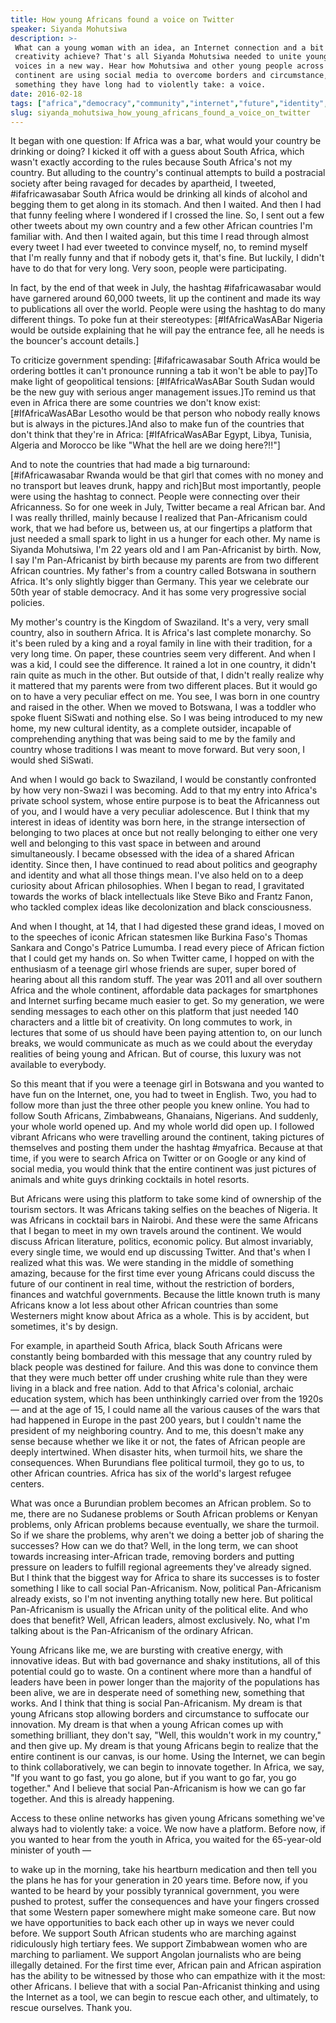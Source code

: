 ```yaml
---
title: How young Africans found a voice on Twitter
speaker: Siyanda Mohutsiwa
description: >-
 What can a young woman with an idea, an Internet connection and a bit of
 creativity achieve? That's all Siyanda Mohutsiwa needed to unite young African
 voices in a new way. Hear how Mohutsiwa and other young people across the
 continent are using social media to overcome borders and circumstance, accessing
 something they have long had to violently take: a voice.
date: 2016-02-18
tags: ["africa","democracy","community","internet","future","identity","politics","potential","government","global-development","global-issues"]
slug: siyanda_mohutsiwa_how_young_africans_found_a_voice_on_twitter
---
```


It began with one question: If Africa was a bar, what would your country be drinking or
doing? I kicked it off with a guess about South Africa, which wasn't exactly according to
the rules because South Africa's not my country. But alluding to the country's continual
attempts to build a postracial society after being ravaged for decades by apartheid, I
tweeted, #ifafricawasabar South Africa would be drinking all kinds of alcohol and begging
them to get along in its stomach. And then I waited. And then I had that funny feeling
where I wondered if I crossed the line. So, I sent out a few other tweets about my own
country and a few other African countries I'm familiar with. And then I waited again, but
this time I read through almost every tweet I had ever tweeted to convince myself, no, to
remind myself that I'm really funny and that if nobody gets it, that's fine. But luckily, I
didn't have to do that for very long. Very soon, people were participating.

In fact, by the end of that week in July, the hashtag #ifafricawasabar would have garnered
around 60,000 tweets, lit up the continent and made its way to publications all over the
world. People were using the hashtag to do many different things. To poke fun at their
stereotypes: [#IfAfricaWasABar Nigeria would be outside explaining that he will pay the
entrance fee, all he needs is the bouncer's account details.]

To criticize government spending: [#ifafricawasabar South Africa would be ordering bottles
it can't pronounce running a tab it won't be able to pay]To make light of geopolitical
tensions: [#IfAfricaWasABar South Sudan would be the new guy with serious anger management
issues.]To remind us that even in Africa there are some countries we don't know exist:
[#IfAfricaWasABar Lesotho would be that person who nobody really knows but is always in
the pictures.]And also to make fun of the countries that don't think that they're in
Africa: [#IfAfricaWasABar Egypt, Libya, Tunisia, Algeria and Morocco be like "What the
hell are we doing here?!!"]

And to note the countries that had made a big turnaround: [#ifAfricawasabar Rwanda would
be that girl that comes with no money and no transport but leaves drunk, happy and
rich]But most importantly, people were using the hashtag to connect. People were
connecting over their Africanness. So for one week in July, Twitter became a real African
bar. And I was really thrilled, mainly because I realized that Pan-Africanism could work,
that we had before us, between us, at our fingertips a platform that just needed a small
spark to light in us a hunger for each other. My name is Siyanda Mohutsiwa, I'm 22 years
old and I am Pan-Africanist by birth. Now, I say I'm Pan-Africanist by birth because my
parents are from two different African countries. My father's from a country called
Botswana in southern Africa. It's only slightly bigger than Germany. This year we
celebrate our 50th year of stable democracy. And it has some very progressive social
policies.

My mother's country is the Kingdom of Swaziland. It's a very, very small country, also in
southern Africa. It is Africa's last complete monarchy. So it's been ruled by a king and a
royal family in line with their tradition, for a very long time. On paper, these countries
seem very different. And when I was a kid, I could see the difference. It rained a lot in
one country, it didn't rain quite as much in the other. But outside of that, I didn't
really realize why it mattered that my parents were from two different places. But it
would go on to have a very peculiar effect on me. You see, I was born in one country and
raised in the other. When we moved to Botswana, I was a toddler who spoke fluent SiSwati
and nothing else. So I was being introduced to my new home, my new cultural identity, as a
complete outsider, incapable of comprehending anything that was being said to me by the
family and country whose traditions I was meant to move forward. But very soon, I would
shed SiSwati.

And when I would go back to Swaziland, I would be constantly confronted by how very
non-Swazi I was becoming. Add to that my entry into Africa's private school system, whose
entire purpose is to beat the Africanness out of you, and I would have a very peculiar
adolescence. But I think that my interest in ideas of identity was born here, in the
strange intersection of belonging to two places at once but not really belonging to either
one very well and belonging to this vast space in between and around simultaneously. I
became obsessed with the idea of a shared African identity. Since then, I have continued to
read about politics and geography and identity and what all those things mean. I've also
held on to a deep curiosity about African philosophies. When I began to read, I gravitated
towards the works of black intellectuals like Steve Biko and Frantz Fanon, who tackled
complex ideas like decolonization and black consciousness.

And when I thought, at 14, that I had digested these grand ideas, I moved on to the
speeches of iconic African statesmen like Burkina Faso's Thomas Sankara and Congo's
Patrice Lumumba. I read every piece of African fiction that I could get my hands on. So
when Twitter came, I hopped on with the enthusiasm of a teenage girl whose friends are
super, super bored of hearing about all this random stuff. The year was 2011 and all over
southern Africa and the whole continent, affordable data packages for smartphones and
Internet surfing became much easier to get. So my generation, we were sending messages to
each other on this platform that just needed 140 characters and a little bit of
creativity. On long commutes to work, in lectures that some of us should have been paying
attention to, on our lunch breaks, we would communicate as much as we could about the
everyday realities of being young and African. But of course, this luxury was not available
to everybody.

So this meant that if you were a teenage girl in Botswana and you wanted to have fun on
the Internet, one, you had to tweet in English. Two, you had to follow more than just the
three other people you knew online. You had to follow South Africans, Zimbabweans,
Ghanaians, Nigerians. And suddenly, your whole world opened up. And my whole world did
open up. I followed vibrant Africans who were travelling around the continent, taking
pictures of themselves and posting them under the hashtag #myafrica. Because at that time,
if you were to search Africa on Twitter or on Google or any kind of social media, you
would think that the entire continent was just pictures of animals and white guys drinking
cocktails in hotel resorts.

But Africans were using this platform to take some kind of ownership of the tourism
sectors. It was Africans taking selfies on the beaches of Nigeria. It was Africans in
cocktail bars in Nairobi. And these were the same Africans that I began to meet in my own
travels around the continent. We would discuss African literature, politics, economic
policy. But almost invariably, every single time, we would end up discussing Twitter. And
that's when I realized what this was. We were standing in the middle of something amazing,
because for the first time ever young Africans could discuss the future of our continent
in real time, without the restriction of borders, finances and watchful
governments. Because the little known truth is many Africans know a lot less about other
African countries than some Westerners might know about Africa as a whole. This is by
accident, but sometimes, it's by design.

For example, in apartheid South Africa, black South Africans were constantly being
bombarded with this message that any country ruled by black people was destined for
failure. And this was done to convince them that they were much better off under crushing
white rule than they were living in a black and free nation. Add to that Africa's
colonial, archaic education system, which has been unthinkingly carried over from the
1920s — and at the age of 15, I could name all the various causes of the wars that had
happened in Europe in the past 200 years, but I couldn't name the president of my
neighboring country. And to me, this doesn't make any sense because whether we like it or
not, the fates of African people are deeply intertwined. When disaster hits, when turmoil
hits, we share the consequences. When Burundians flee political turmoil, they go to us, to
other African countries. Africa has six of the world's largest refugee
centers.

What was once a Burundian problem becomes an African problem. So to me, there are no
Sudanese problems or South African problems or Kenyan problems, only African problems
because eventually, we share the turmoil. So if we share the problems, why aren't we doing
a better job of sharing the successes? How can we do that? Well, in the long term, we can
shoot towards increasing inter-African trade, removing borders and putting pressure on
leaders to fulfill regional agreements they've already signed. But I think that the
biggest way for Africa to share its successes is to foster something I like to call social
Pan-Africanism. Now, political Pan-Africanism already exists, so I'm not inventing anything
totally new here. But political Pan-Africanism is usually the African unity of the
political elite. And who does that benefit? Well, African leaders, almost exclusively. No,
what I'm talking about is the Pan-Africanism of the ordinary African.

Young Africans like me, we are bursting with creative energy, with innovative ideas. But
with bad governance and shaky institutions, all of this potential could go to waste. On a
continent where more than a handful of leaders have been in power longer than the majority
of the populations has been alive, we are in desperate need of something new, something
that works. And I think that thing is social Pan-Africanism. My dream is that young
Africans stop allowing borders and circumstance to suffocate our innovation. My dream is
that when a young African comes up with something brilliant, they don't say, "Well, this
wouldn't work in my country," and then give up. My dream is that young Africans begin to
realize that the entire continent is our canvas, is our home. Using the Internet, we can
begin to think collaboratively, we can begin to innovate together. In Africa, we say, "If
you want to go fast, you go alone, but if you want to go far, you go together." And I
believe that social Pan-Africanism is how we can go far together. And this is already
happening.

Access to these online networks has given young Africans something we've always had to
violently take: a voice. We now have a platform. Before now, if you wanted to hear from
the youth in Africa, you waited for the 65-year-old minister of youth —

to wake up in the morning, take his heartburn medication and then tell you the plans he
has for your generation in 20 years time. Before now, if you wanted to be heard by your
possibly tyrannical government, you were pushed to protest, suffer the consequences and
have your fingers crossed that some Western paper somewhere might make someone care. But
now we have opportunities to back each other up in ways we never could before. We support
South African students who are marching against ridiculously high tertiary fees. We
support Zimbabwean women who are marching to parliament. We support Angolan journalists
who are being illegally detained. For the first time ever, African pain and African
aspiration has the ability to be witnessed by those who can empathize with it the most:
other Africans. I believe that with a social Pan-Africanist thinking and using the Internet
as a tool, we can begin to rescue each other, and ultimately, to rescue ourselves. Thank
you.

<!--
ad_duration=3.33
comment_count=37
event="TED2016"
external_start_time=0
intro_duration=11.82
is_subtitle_required="False"
is_talk_featured="True"
language="en"
language_swap="False"
native_language="en"
number_of_related_talks=6
number_of_speakers=1
number_of_subtitled_videos=22
number_of_tags=11
number_of_talk_download_languages=22
number_of_talk_more_resources=0
number_of_talk_recommendations=0
number_of_talks_take_actions=0
post_ad_duration=0.83
published_timestamp="2016-03-24 15:00:56"
recording_date="2016-02-18"
speaker_description="Writer"
speaker_is_published=1
speaker_name="Siyanda Mohutsiwa"
talk_name="How young Africans found a voice on Twitter"
talks_tags=["africa","democracy","community","internet","future","identity","politics","potential","government","global-development","global-issues"]
url_audio="https://download.ted.com/talks/SiyandaMohutsiwa_2016.mp3?apikey=acme-roadrunner"
url_photo_speaker="https://pe.tedcdn.com/images/ted/55d61abd7a3c78527861e01a9698bf5f54e12b5a_254x191.jpg"
url_photo_talk="https://s3.amazonaws.com/talkstar-photos/uploads/8fa7930f-522b-4295-81a7-8ca35bdf6396/SiyandaMohutsiwa_2016-embed.jpg"
url_webpage="https://www.ted.com/talks/siyanda_mohutsiwa_how_young_africans_found_a_voice_on_twitter"
video_type_name="TED Stage Talk"
-->